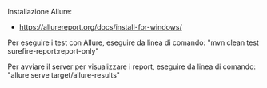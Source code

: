 Installazione Allure:
 - https://allurereport.org/docs/install-for-windows/

Per eseguire i test con Allure, eseguire da linea di comando:
"mvn clean test surefire-report:report-only"

Per avviare il server per visualizzare i report, eseguire da linea di comando:
"allure serve target/allure-results"